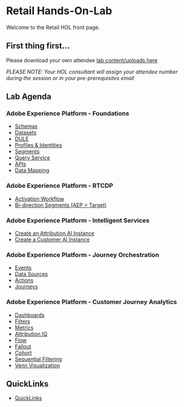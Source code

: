 # Retail Hands-On-Lab

Welcome to the Retail HOL front page.

## First thing first...

Please download your own attendee [lab content/uploads here](https://github.com/adobe/AEP-Hands-on-Labs/blob/master/labs/retail/lab_downloads.md)

*PLEASE NOTE: Your HOL consultant will assign your attendee number during the session or in your pre-prerequisites email*

## Lab Agenda

### Adobe Experience Platform - Foundations
 - [Schemas](https://github.com/adobe/AEP-Hands-on-Labs/blob/master/labs/retail/Foundations/Schemas.md)
 - [Datasets](https://github.com/adobe/AEP-Hands-on-Labs/blob/master/labs/retail/Foundations/Datasets.md)
 - [DULE](https://github.com/adobe/AEP-Hands-on-Labs/blob/master/labs/retail/Foundations/DULE.md)
 - [Profiles & Identities](https://github.com/adobe/AEP-Hands-on-Labs/blob/master/labs/retail/Foundations/Profiles.md)
 - [Segments](https://github.com/adobe/AEP-Hands-on-Labs/blob/master/labs/retail/Foundations/Segments.md)
  - [Query Service](https://github.com/adobe/AEP-Hands-on-Labs/blob/master/labs/retail/Foundations/DeepDive%20QueryService.md)
 - [APIs](https://github.com/adobe/AEP-Hands-on-Labs/blob/master/labs/retail/Foundations/APIs.md)
 - [Data Mapping](https://github.com/adobe/AEP-Hands-on-Labs/blob/master/labs/retail/Foundations/Data%20Mapping.md)

### Adobe Experience Platform - RTCDP
- [Activation Workflow](https://github.com/adobe/AEP-Hands-on-Labs/blob/master/labs/retail/Foundations/destinations.md)
- [Bi-direction Segments (AEP > Target) ](https://github.com/adobe/AEP-Hands-on-Labs/blob/master/labs/retail/Foundations/BidirectionalTarget.md)

### Adobe Experience Platform - Intelligent Services
- [Create an Attribution AI Instance](https://github.com/adobe/AEP-Hands-on-Labs/blob/master/labs/retail/Foundations/attributionai.md)
- [Create a Customer AI Instance](https://github.com/adobe/AEP-Hands-on-Labs/blob/master/labs/retail/Foundations/customerai.md)

### Adobe Experience Platform - Journey Orchestration
 - [Events](https://github.com/adobe/AEP-Hands-on-Labs/blob/master/labs/retail/Journey%20Orchestration/Exercise1-Events.md)
 - [Data Sources](https://github.com/adobe/AEP-Hands-on-Labs/blob/master/labs/retail/Journey%20Orchestration/Exercise2-DataSources.md)
 - [Actions](https://github.com/adobe/AEP-Hands-on-Labs/blob/master/labs/retail/Journey%20Orchestration/Exercise3-Action.md)
 - [Journeys](https://github.com/adobe/AEP-Hands-on-Labs/blob/master/labs/retail/Journey%20Orchestration/Exercise4-Journey.md)

### Adobe Experience Platform - Customer Journey Analytics 

 - [Dashboards](https://github.com/adobe/AEP-Hands-on-Labs/blob/master/labs/retail/Foundations/CJA-Dashboards.md)
 - [Filters](https://github.com/adobe/AEP-Hands-on-Labs/blob/master/labs/retail/Foundations/CJA-Filters.md)
 - [Metrics](https://github.com/adobe/AEP-Hands-on-Labs/blob/master/labs/retail/Foundations/CJA-Metrics.md)
 - [Attribution IQ](https://github.com/adobe/AEP-Hands-on-Labs/blob/master/labs/retail/Foundations/CJA-AttributionIQ.md)
 - [Flow](https://github.com/adobe/AEP-Hands-on-Labs/blob/master/labs/retail/Foundations/CJA-Flow.md)
 - [Fallout](https://github.com/adobe/AEP-Hands-on-Labs/blob/master/labs/retail/Foundations/CJA-Fallout.md)
 - [Cohort](https://github.com/adobe/AEP-Hands-on-Labs/blob/master/labs/retail/Foundations/CJA-Cohort.md)
 - [Sequential Filtering](https://github.com/adobe/AEP-Hands-on-Labs/blob/master/labs/retail/Foundations/CJA-SequentialFiltering.md)
 - [Venn Visualization](https://github.com/adobe/AEP-Hands-on-Labs/blob/master/labs/retail/Foundations/CJA-Venn.md)


## QuickLinks

 - [QuickLinks](https://github.com/adobe/AEP-Hands-on-Labs/blob/master/labs/quicklinks/quicklinks_retail.md)
